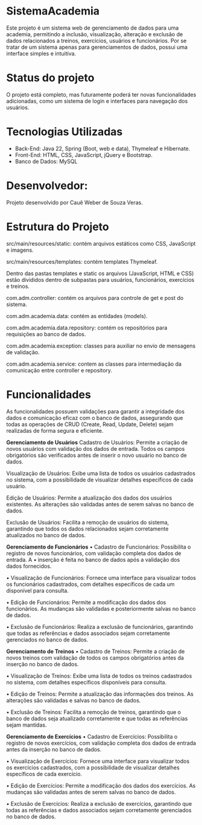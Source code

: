 # SistemaAcademia
Este projeto é um sistema web de gerenciamento de dados para uma academia, permitindo a inclusão, visualização, alteração e exclusão de dados relacionados a treinos, exercícios, usuários e funcionários.
Por se tratar de um sistema apenas para gerenciamentos de dados, possui uma interface simples e intuitiva. 

# Status do projeto
O projeto está completo, mas futuramente poderá ter novas funcionalidades adicionadas, como um sistema de login e interfaces para navegação dos usuários.

# Tecnologias Utilizadas
- Back-End: Java 22, Spring (Boot, web e data), Thymeleaf e Hibernate.
- Front-End: HTML, CSS, JavaScript, jQuery e Bootstrap.
- Banco de Dados: MySQL

# Desenvolvedor: 
Projeto desenvolvido por Cauê Weber de Souza Veras.

# Estrutura do Projeto
src/main/resources/static: contém arquivos estáticos como CSS, JavaScript e imagens.

src/main/resources/templates: contém templates Thymeleaf.

Dentro das pastas templates e static os arquivos (JavaScript, HTML e CSS) estão divididos dentro de subpastas para usuários, funcionários, exercícios e treinos.


com.adm.controller: contém os arquivos para controle de get e post do sistema.

com.adm.academia.data: contém as entidades (models).

com.adm.academia.data.repository: contém os repositórios para requisições ao banco de dados.

com.adm.academia.exception: classes para auxiliar no envio de mensagens de validação.

com.adm.academia.service: contem as classes para intermediação da comunicação entre controller e repository.

# Funcionalidades
As funcionalidades possuem validações para garantir a integridade dos dados e comunicação eficaz com o banco de dados, assegurando que todas as operações de CRUD (Create, Read, Update, Delete) sejam realizadas de forma segura e eficiente.


**Gerenciamento de Usuários**
Cadastro de Usuários: Permite a criação de novos usuários com validação dos dados de entrada. Todos os campos obrigatórios são verificados antes de inserir o novo usuário no banco de dados.

Visualização de Usuários: Exibe uma lista de todos os usuários cadastrados no sistema, com a possibilidade de visualizar detalhes específicos de cada usuário.

Edição de Usuários: Permite a atualização dos dados dos usuários existentes. As alterações são validadas antes de serem salvas no banco de dados.

Exclusão de Usuários: Facilita a remoção de usuários do sistema, garantindo que todos os dados relacionados sejam corretamente atualizados no banco de dados.


**Gerenciamento de Funcionários**
• Cadastro de Funcionários: Possibilita o registro de novos funcionários, com validação completa dos dados de entrada. A • inserção é feita no banco de dados após a validação dos dados fornecidos.

• Visualização de Funcionários: Fornece uma interface para visualizar todos os funcionários cadastrados, com detalhes específicos de cada um disponível para consulta.

• Edição de Funcionários: Permite a modificação dos dados dos funcionários. As mudanças são validadas e posteriormente salvas no banco de dados.

• Exclusão de Funcionários: Realiza a exclusão de funcionários, garantindo que todas as referências e dados associados sejam corretamente gerenciados no banco de dados.


**Gerenciamento de Treinos**
• Cadastro de Treinos: Permite a criação de novos treinos com validação de todos os campos obrigatórios antes da inserção no banco de dados.

• Visualização de Treinos: Exibe uma lista de todos os treinos cadastrados no sistema, com detalhes específicos disponíveis para consulta.

• Edição de Treinos: Permite a atualização das informações dos treinos. As alterações são validadas e salvas no banco de dados.

• Exclusão de Treinos: Facilita a remoção de treinos, garantindo que o banco de dados seja atualizado corretamente e que todas as referências sejam mantidas.


**Gerenciamento de Exercícios**
• Cadastro de Exercícios: Possibilita o registro de novos exercícios, com validação completa dos dados de entrada antes da inserção no banco de dados.

• Visualização de Exercícios: Fornece uma interface para visualizar todos os exercícios cadastrados, com a possibilidade de visualizar detalhes específicos de cada exercício.

• Edição de Exercícios: Permite a modificação dos dados dos exercícios. As mudanças são validadas antes de serem salvas no banco de dados.

• Exclusão de Exercícios: Realiza a exclusão de exercícios, garantindo que todas as referências e dados associados sejam corretamente gerenciados no banco de dados.
